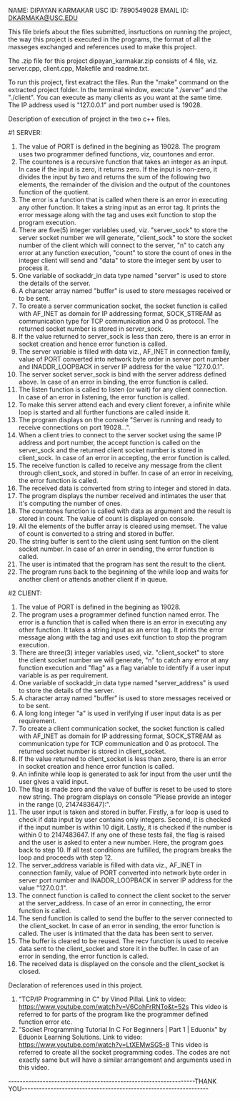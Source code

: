 NAME: DIPAYAN KARMAKAR
USC ID: 7890549028
EMAIL ID: DKARMAKA@USC.EDU



This file briefs about the files submitted, insrtuctions on running the project, the way this project is executed in the programs, the format 
of all the masseges exchanged and references used to make this project.

The .zip file for this project dipayan_karmakar.zip consists of 4 file, viz. server.cpp, client.cpp, Makefile and readme.txt.

To run this project, first exatract the files. 
Run the "make" command on the extracted project folder.
In the terminal window, execute "./server" and the "./client".
You can execute as many clients as you want at the same time.
The IP address used is "127.0.0.1" and port number used is 19028.


Description of execution of project in the two c++ files.

#1 SERVER:

1. 	The value of PORT is defined in the begining as 19028. The program uses two programmer defined functions, viz, countones and error.
2. 	The countones is a recursive function that takes an integer as an input. In case if the input is zero, it returns zero.
	If the input is non-zero, it divides the input by two and returns the sum of the following two elements, the remainder of the 
	division and the output of the countones function of the quotient.
3.	The error is a function that is called when there is an error in executing any other function. It takes a string input as an error tag.
	It prints the error message along with the tag and uses exit function to stop the program execution.
4.	There are five(5) integer variables used, viz. "server_sock" to store the server socket number we will generate, "client_sock" to store 
	the socket number of the client which will connect to the server, "n" to catch any error at any function execution, "count" to store 
	the count of ones in the integer client will send and "data" to store the integer sent by user to process it.
5. 	One variable of sockaddr_in data type named "server" is used to store the details of the server.
6.	A character array named "buffer" is used to store messages received or to be sent.
7.	To create a server communication socket, the socket function is called with AF_INET as domain for IP addressing format, SOCK_STREAM as 
	communication type for TCP communication and 0 as protocol. The returned socket number is stored in server_sock.
8.	If the value returned to server_sock is less than zero, there is an error in socket creation and hence error function is called.
9.	The server variable is filled with data viz., AF_INET in connection family, value of PORT converted into network byte order in server 
	port number and INADDR_LOOPBACK in server IP address for the value "127.0.0.1".
10.	The server socket server_sock is bind with the server address defined above. In case of an error in binding, the error function is
	called.
11.	The listen function is called to listen (or wait) for any client connection. In case of an error in listening, the error function is 
	called.
12.	To make this server attend each and every client forever, a infinite while loop is started and all further functions are called inside 
	it.
13.	The program displays on the console "Server is running and ready to receive connections on port 19028…".
14.	When a client tries to connect to the server socket using the same IP address and port number, the accept function is called on the 
	server_sock and the returned client socket number is stored in client_sock. In case of an error in accepting, the error function is 
	called.
15.	The receive function is called to receive any message from the client through client_sock, and stored in buffer. In case of an error in 
	receiving, the error function is called.
16.	The received data is converted from string to integer and stored in data.
17.	The program displays the number received and intimates the user that it's computing the number of ones.
18.	The countones function is called with data as argument and the result is stored in count. The value of count is displayed on console.
19.	All the elements of the buffer array is cleared using memset. The value of count is converted to a string and stored in buffer.
20.	The string buffer is sent to the client using sent funtion on the client socket number. In case of an error in sending, the error 
	function is called.
21.	The user is intimated that the program has sent the result to the client.
22.	The program runs back to the beginning of the while loop and waits for another client or attends another client if in queue.


#2 CLIENT:

1. 	The value of PORT is defined in the begining as 19028. 
2.	The program uses a programmer defined function named error. The error is a function that is called when there is an error in executing 
	any other function. It takes a string input as an error tag. It prints the error message along with the tag and uses exit function to 
	stop the program execution.
3.	There are three(3) integer variables used, viz. "client_socket" to store the client socket number we will generate, "n" to catch any 
	error at any function execution and "flag" as a flag variable to identify if a user input variable is as per requirement.
4.	One variable of sockaddr_in data type named "server_address" is used to store the details of the server.
5.	A character array named "buffer" is used to store messages received or to be sent.
6.	A long long integer "a" is used in verifying if user input data is as per requirement.
7.	To create a client communication socket, the socket function is called with AF_INET as domain for IP addressing format, SOCK_STREAM as 
	communication type for TCP communication and 0 as protocol. The returned socket number is stored in client_socket. 
8.	If the value returned to client_socket is less than zero, there is an error in socket creation and hence error function is called.
9.	An infinite while loop is generated to ask for input from the user until the user gives a valid input.
10.	The flag is made zero and the value of buffer is reset to be used to store new string. The program displays on console "Please provide 
	an integer in the range [0, 2147483647]:".
11.	The user input is taken and stored in buffer. Firstly, a for loop is used to check if data input by user contains only integers. Second,
	it is checked if the input number is within 10 digit. Lastly, it is checked if the number is within 0 to 2147483647. If any one of 
	these tests fail, the flag is raised and the user is asked to enter a new number. Here, the program goes back to step 10. If all test 
	conditions are fulfilled, the program breaks the loop and proceeds with step 12.
12.	The server_address variable is filled with data viz., AF_INET in connection family, value of PORT converted into network byte order in 
	server port number and INADDR_LOOPBACK in server IP address for the value "127.0.0.1".
13.	The connect function is called to connect the client socket to the server at the server_address. In case of an error in connecting, the 
	error function is called.
14.	The send function is called to send the buffer to the server connected to the client_socket. In case of an error in sending, the error 
	function is called. The user is intimated that the data has been sent to server.
15.	The buffer is cleared to be reused. The recv function is used to receive data sent to the client_socket and store it in the buffer. In 
	case of an error in sending, the error function is called. 
16.	The received data is displayed on the console and the client_socket is closed.


Declaration of references used in this project.

1.	"TCP/IP Programming in C" by Vinod Pillai. Link to video: https://www.youtube.com/watch?v=V6CohFrRNTo&t=52s
	This video is referred to for parts of the program like the programmer defined function error etc.
2.	"Socket Programming Tutorial In C For Beginners | Part 1 | Eduonix" by Eduonix Learning Solutions. 
	Link to video: https://www.youtube.com/watch?v=LtXEMwSG5-8
	This video is referred to create all the socket programming codes. The codes are not exactly same but will have a similar arrangement 
	and arguments used in this video.



-----------------------------------------------------------------THANK YOU-----------------------------------------------------------------
